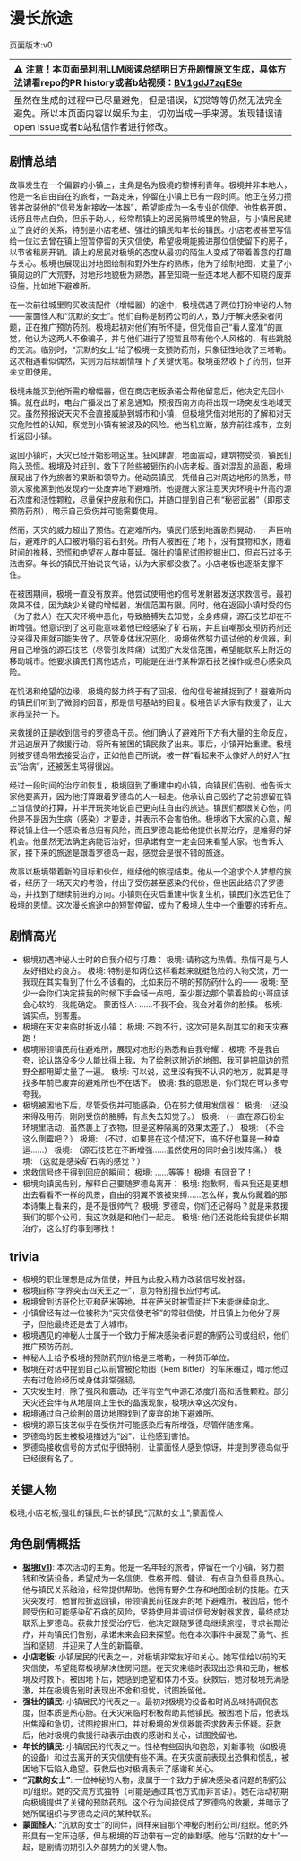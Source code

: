 # 漫长旅途
页面版本:v0
 

| :warning: 注意！本页面是利用LLM阅读总结明日方舟剧情原文生成，具体方法请看repo的PR history或者b站视频：[BV1gdJ7zqESe](https://www.bilibili.com/video/BV1gdJ7zqESe/)         |
|:----------------------------|
| 虽然在生成的过程中已尽量避免，但是错误，幻觉等等仍然无法完全避免。所以本页面内容以娱乐为主，切勿当成一手来源。发现错误请open issue或者b站私信作者进行修改。|



## 剧情总结
故事发生在一个偏僻的小镇上，主角是名为极境的黎博利青年。极境并非本地人，他是一名自由自在的旅者，一路走来，停留在小镇上已有一段时间。他正在努力攒钱并改装他的“信号发射接收一体器”，希望能成为一名专业的信使。他性格开朗，话痨且带点自负，但乐于助人，经常帮镇上的居民捎带城里的物品，与小镇居民建立了良好的关系，特别是小店老板、强壮的镇民和年长的镇民。小店老板甚至写信给一位过去曾在镇上短暂停留的天灾信使，希望极境能搬进那位信使留下的房子，以节省租房开销。镇上的居民对极境的态度从最初的陌生人变成了带着善意的打趣与关心。极境也展现出对地图绘制和野外生存的熟练，他为了绘制地图，丈量了小镇周边的广大荒野，对地形地貌极为熟悉，甚至知晓一些连本地人都不知晓的废弃设施，比如地下避难所。

在一次前往城里购买改装配件（增幅器）的途中，极境偶遇了两位打扮神秘的人物——蒙面怪人和“沉默的女士”。他们自称是制药公司的人，致力于解决感染者问题，正在推广预防药剂。极境起初对他们有所怀疑，但凭借自己“看人蛮准”的直觉，他认为这两人不像骗子，并与他们进行了短暂且带有他个人风格的、有些跳脱的交流。临别时，“沉默的女士”给了极境一支预防药剂，只象征性地收了三塔勒。这次相遇看似偶然，实则为后续剧情埋下了关键伏笔。极境虽然收下了药剂，但并未立即使用。

极境未能买到他所需的增幅器，但在商店老板承诺会帮他留意后，他决定先回小镇。就在此时，电台广播发出了紧急通知，预报西南方向将出现一场突发性地域天灾。虽然预报说天灾不会直接威胁到城市和小镇，但极境凭借对地形的了解和对天灾危险性的认知，察觉到小镇有被波及的风险。他当机立断，放弃前往城市，立刻折返回小镇。

返回小镇时，天灾已经开始影响这里。狂风肆虐，地面震动，建筑物受损，镇民们陷入恐慌。极境及时赶到，救下了险些被砸伤的小店老板。面对混乱的局面，极境展现出了作为旅者的果断和领导力。他动员镇民，凭借自己对周边地形的熟悉，带领大家撤离到他发现的一处废弃地下避难所。他提醒大家注意天灾环境中升高的源石浓度和活性颗粒，尽量保护皮肤和伤口，并随口提到自己有“秘密武器”（即那支预防药剂），暗示自己受伤并可能需要使用。

然而，天灾的威力超出了预估。在避难所内，镇民们感到地面剧烈晃动，一声巨响后，避难所的入口被坍塌的岩石封死。所有人被困在了地下，没有食物和水，随着时间的推移，恐慌和绝望在人群中蔓延。强壮的镇民试图挖掘出口，但岩石过多无法凿穿。年长的镇民开始说丧气话，认为大家都没救了。小店老板也逐渐支撑不住。

在被困期间，极境一直没有放弃。他尝试使用他的信号发射器发送求救信号。最初效果不佳，因为缺少关键的增幅器，发信范围有限。同时，他在返回小镇时受的伤（为了救人）在天灾环境中恶化，导致胳膊失去知觉，全身疼痛，源石技艺却在不断增强。他意识到了这可能意味着他已经感染了矿石病，并且自嘲那支预防药剂还没来得及用就可能失效了。尽管身体状况恶化，极境依然努力调试他的发信器，利用自己增强的源石技艺（尽管引发阵痛）试图扩大发信范围，希望能联系上附近的移动城市。他要求镇民们离他远点，可能是在进行某种源石技艺操作或担心感染风险。

在饥渴和绝望的边缘，极境的努力终于有了回报。他的信号被捕捉到了！避难所内的镇民们听到了微弱的回音，那是信号基站的回复。极境告诉大家有救援了，让大家再坚持一下。

来救援的正是收到信号的罗德岛干员。他们确认了避难所下方有大量的生命反应，并迅速展开了救援行动，将所有被困的镇民救了出来。事后，小镇开始重建。极境则被罗德岛带去接受治疗，正如他自己所说，被一群“看起来不太像好人的好人”拉去“治病”，还被医生骂得很凶。

经过一段时间的治疗和恢复，极境回到了重建中的小镇，向镇民们告别。他告诉大家他要离开，因为他打算跟着罗德岛的人一起走。他承认自己毁约了之前想留在镇上当信使的打算，并半开玩笑地说自己更向往自由的旅途。镇民们都很关心他，问他是不是因为生病（感染）才要走，并表示不会害怕他。极境收下大家的心意，解释说镇上住一个感染者总归有风险，而且罗德岛能给他提供长期治疗，是难得的好机会。他虽然无法确定病能否治好，但承诺有空一定会回来看望大家。他告诉大家，接下来的旅途是跟着罗德岛一起，感觉会是很不错的旅途。

故事以极境带着新的目标和伙伴，继续他的旅程结束。他从一个追求个人梦想的旅者，经历了一场天灾的考验，付出了受伤甚至感染的代价，但也因此结识了罗德岛，并找到了继续前进的方向。小镇则在灾后重建中恢复生机，镇民们永远记住了极境的恩情。这次漫长旅途中的短暂停留，成为了极境人生中一个重要的转折点。
## 剧情高光
*   极境初遇神秘人士时的自我介绍与打趣：
    极境: 请称这为热情。热情可是与人友好相处的良方。
    极境: 特别是和两位这样看起来就挺危险的人物交流，万一我现在其实看到了什么不该看的，比如来历不明的预防药什么的——
    极境: 至少一会你们决定揍我的时候下手会轻一点吧，至少那边那个蒙着脸的小哥应该会心软的，我能确定。
    蒙面怪人: ......不我不会。我会对着你的脸揍。
    极境: 诚实点，别害羞。
*   极境在天灾来临时折返小镇：
    极境: 不跑不行，这次可是名副其实的和天灾赛跑！
*   极境带领镇民前往避难所，展现对地形的熟悉和自我夸耀：
    极境: 不是我自夸，论认路没多少人能比得上我，为了绘制这附近的地图，我可是把周边的荒野全都用脚丈量了一遍。
    极境: 可以说，这里没有我不认识的地方，就算是寻找多年前已废弃的避难所也不在话下。
    极境: 我的意思是，你们现在可以多夸夸我。
*   极境被困地下后，尽管受伤并可能感染，仍在努力使用发信器：
    极境: （还没来得及用药，刚刚受伤的胳膊，有点失去知觉了。）
    极境: （一直在源石粉尘环境里活动，虽然裹上了衣物，但是这种隔离的效果太差了。）
    极境: （不会这么倒霉吧？）
    极境: （不过，如果是在这个情况下，搞不好也算是一种幸运......）
    极境: （源石技艺在不断增强......虽然使用的同时会引发阵痛。）
    极境: （这就是感染矿石病的感觉？）
*   求救信号终于得到回应的瞬间：
    极境: ......等等！
    极境: 有回音了！
*   极境向镇民告别，解释自己要随罗德岛离开：
    极境: 抱歉啊，看来我还是更想出去看看不一样的风景，自由的羽翼不该被束缚......怎么样，我从你藏着的那本诗集上看来的，是不是很帅气？
    极境: 罗德岛，你们还记得吗？就是来救援我们的那个公司，我这次就是和他们一起走。
    极境: 他们还说能给我提供长期治疗，这么好的事到哪找！
## trivia
*   极境的职业理想是成为信使，并且为此投入精力改装信号发射器。
*   极境自称“学界突击四天王之一”，意为特别擅长应付考试。
*   极境曾到访哥伦比亚和萨米等地，并在萨米时被雪祀拦下未能继续向北。
*   小镇曾经有过一位被称为“天灾信使老爷”的常驻信使，并且镇上为他分了房子，但他最终还是去了大城市。
*   极境遇见的神秘人士属于一个致力于解决感染者问题的制药公司或组织，他们推广预防药剂。
*   神秘人士给予极境的预防药剂价格是三塔勒，一种货币单位。
*   极境在对话中提到自己以前曾被伦勃图（Rem Bitter）的车床碾过，暗示他过去有过危险经历或身体非常强韧。
*   天灾发生时，除了强风和震动，还伴有空气中源石浓度升高和活性颗粒。部分天灾还会伴有从地层向上生长的晶簇现象，极境庆幸这次没有。
*   极境通过自己绘制的周边地图找到了废弃的地下避难所。
*   极境的源石技艺似乎在受伤并可能感染后有所增强，尽管伴随疼痛。
*   罗德岛的医生被极境描述为“凶”，让他感到害怕。
*   罗德岛接收信号的方式似乎很特别，让蒙面怪人感到惊讶，并提到罗德岛似乎已经很有名了。
## 关键人物
极境;小店老板;强壮的镇民;年长的镇民;“沉默的女士”;蒙面怪人
## 角色剧情概括
-   **[极境](../char_v3/char_401_elysm.md)([v1](../chars/char_401_elysm.md))**: 本次活动的主角。他是一名年轻的旅者，停留在一个小镇，努力攒钱和改装设备，希望成为一名信使。性格开朗、健谈、有点自负但善良热心。他与镇民关系融洽，经常提供帮助。他拥有野外生存和地图绘制的技能。在天灾突发时，他冒险折返回镇，带领镇民前往废弃的地下避难所。被困后，他不顾受伤和可能感染矿石病的风险，坚持使用并调试信号发射器求救，最终成功联系上罗德岛。获救并接受治疗后，他决定跟随罗德岛继续旅程，寻求长期治疗，并向镇民们告别，承诺未来会回来探望。他在本次事件中展现了勇气、担当和坚韧，并迎来了人生的新篇章。
-   **小店老板**: 小镇居民的代表之一，对极境非常友好和关心。她写信给以前的天灾信使，希望能帮极境解决住房问题。在天灾来临时表现出恐惧和无助，被极境及时救下。被困地下后，她感到绝望和体力不支。获救后，她对极境充满感激，并在极境告别时表现出不舍和担忧，试图挽留他。
-   **强壮的镇民**: 小镇居民的代表之一。最初对极境的设备和时尚品味持调侃态度，但本质是热心肠。在天灾来临时积极帮助其他镇民。被困地下后，他表现出焦躁和急切，试图挖掘出口，并对极境的发信器能否求救表示怀疑。获救后，他对极境的救援行动表示由衷的感谢和关心，试图挽留他。
-   **年长的镇民**: 小镇居民的代表之一。性格有些固执和抱怨，对新事物（如极境的设备）和过去离开的天灾信使有些不满。在天灾面前表现出恐惧和慌乱，被困地下后陷入绝望。获救后也对极境表示了感谢和关心。
-   **“沉默的女士”**: 一位神秘的人物，隶属于一个致力于解决感染者问题的制药公司/组织。她的交流方式独特（可能是通过其他方式而非言语）。她在活动初期向极境提供了关键的预防药剂。这个行为间接促成了罗德岛的救援，并暗示了她所属组织与罗德岛之间的某种联系。
-   **蒙面怪人**: “沉默的女士”的同伴，同样来自那个神秘的制药公司/组织。他的外形具有一定压迫感，但与极境的互动带有一定的幽默感。他与“沉默的女士”一起，是剧情初期引入外部势力的关键人物。